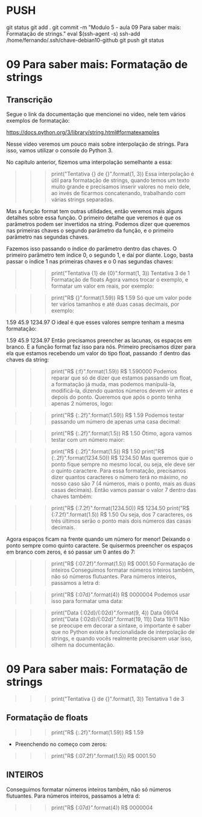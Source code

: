 

# ###################################################################################################################################################################
# ###################################################################################################################################################################
# PUSH

git status
git add .
git commit -m "Modulo 5 - aula 09 Para saber mais: Formatação de strings."
eval $(ssh-agent -s)
ssh-add /home/fernando/.ssh/chave-debian10-github
git push
git status



# ###################################################################################################################################################################
# ###################################################################################################################################################################
# 09 Para saber mais: Formatação de strings

## Transcrição
Segue o link da documentação que mencionei no video, nele tem vários exemplos de formatação:

https://docs.python.org/3/library/string.html#formatexamples

Nesse vídeo veremos um pouco mais sobre interpolação de strings. Para isso, vamos utilizar o console do Python 3.

No capítulo anterior, fizemos uma interpolação semelhante a essa:

>>> print("Tentativa {} de {}".format(1, 3))
Essa interpolação é útil para formatação de strings, quando temos um texto muito grande e precisamos inserir valores no meio dele, ao invés de ficarmos concatenando, trabalhando com várias strings separadas.

Mas a função format tem outras utilidades, então veremos mais alguns detalhes sobre essa função. O primeiro detalhe que veremos é que os parâmetros podem ser invertidos na string. Podemos dizer que queremos nas primeiras chaves o segundo parâmetro da função, e o primeiro parâmetro nas segundas chaves.

Fazemos isso passando o índice do parâmetro dentro das chaves. O primeiro parâmetro tem índice 0, o segundo 1, e daí por diante. Logo, basta passar o índice 1 nas primeiras chaves e o 0 nas segundas chaves:

>>> print("Tentativa {1} de {0}".format(1, 3))
Tentativa 3 de 1
Formatação de floats
Agora vamos trocar o exemplo, e formatar um valor em reais, por exemplo:

>>> print("R$ {}".format(1.59))
R$ 1.59
Só que um valor pode ter vários tamanhos e até duas casas decimais, por exemplo:

1.59
45.9
1234.97
O ideal é que esses valores sempre tenham a mesma formatação:

   1.59
  45.9
1234.97
Então precisamos preencher as lacunas, os espaços em branco. E a função format faz isso para nós. Primeiro precisamos dizer para ela que estamos recebendo um valor do tipo float, passando :f dentro das chaves da string:

>>> print("R$ {:f}".format(1.59))
R$ 1.590000
Podemos reparar que só de dizer que estamos passando um float, a formatação já muda, mas podemos manipulá-la, modificá-la, dizendo quantos números devem vir antes e depois do ponto. Queremos que após o ponto tenha apenas 2 números, logo:

>>> print("R$ {:.2f}".format(1.59))
R$ 1.59
Podemos testar passando um número de apenas uma casa decimal:

>>> print("R$ {:.2f}".format(1.5))
R$ 1.50
Ótimo, agora vamos testar com um número maior:

>>> print("R$ {:.2f}".format(1.5))
R$ 1.50
>>> print("R$ {:.2f}".format(1234.50))
R$ 1234.50
Mas queremos que o ponto fique sempre no mesmo local, ou seja, ele deve ser o quinto caractere. Para essa formatação, precisamos dizer quantos caracteres o número terá no máximo, no nosso caso são 7 (4 números, mais o ponto, mais as duas casas decimais). Então vamos passar o valor 7 dentro das chaves também:

>>> print("R$ {:7.2f}".format(1234.50))
R$ 1234.50
>>> print("R$ {:7.2f}".format(1.5))
R$    1.50
Ou seja, dos 7 caracteres, os três últimos serão o ponto mais dois números das casas decimais.

Agora espaços ficam na frente quando um número for menor! Deixando o ponto sempre como quinto caractere. Se quisermos preencher os espaços em branco com zeros, é só passar um 0 antes do 7:

>>> print("R$ {:07.2f}".format(1.5))
R$ 0001.50
Formatação de inteiros
Conseguimos formatar números inteiros também, não só números flutuantes. Para números inteiros, passamos a letra d:

>>> print("R$ {:07d}".format(4))
R$ 0000004
Podemos usar isso para formatar uma data:

>>> print("Data {:02d}/{:02d}".format(9, 4))
Data 09/04
>>> print("Data {:02d}/{:02d}".format(19, 11))
Data 19/11
Não se preocupe em decorar a sintaxe, o importante é saber que no Python existe a funcionalidade de interpolação de strings, e quando vocês realmente precisarem usar isso, olhem na documentação.












# ###################################################################################################################################################################
# ###################################################################################################################################################################
# 09 Para saber mais: Formatação de strings


>>> print("Tentativa {} de {}".format(1, 3))
Tentativa 1 de 3
>>>


## Formatação de floats
>>> print("R$ {:.2f}".format(1.59))
R$ 1.59
>>>



- Preenchendo no começo com zeros:

>>> print("R$ {:07.2f}".format(1.5))
R$ 0001.50
>>>






## INTEIROS

Conseguimos formatar números inteiros também, não só números flutuantes. Para números inteiros, passamos a letra d:

>>> print("R$ {:07d}".format(4))
R$ 0000004